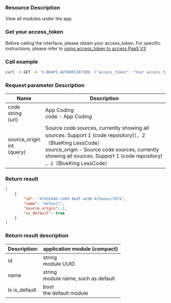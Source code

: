 ### Resource Description
View all modules under the app

### Get your access_token
Before calling the interface, please obtain your access_token. For specific instructions, please refer to [using access_token to access PaaS V3](https://bk.tencent.com/docs/markdown/PaaS3.0/topics/paas/access_token)

### Call example
```bash
curl -X GET -H 'X-BKAPI-AUTHORIZATION: {"access_token": "Your access_token"}' http://bkapi.example.com/api/bkpaas3/prod/bkapps/applications/{app_code}/modules/
```

### Request parameter Description

| Name                              | Description                                                  |
| --------------------------------- | ------------------------------------------------------------ |
| code<br/>string<br/>(url)         | App Coding<br/>code - App Coding                             |
| source_origin<br/>int<br/>(query) | Source code sources, currently showing all sources. Support 1 (code repository)）、2（BlueKing LessCode）<br/>source_origin - Source code sources, currently showing all sources. Support 1 (code repository) 、`2`（BlueKing LessCode） |

### Return result
```json
[
    {
        "id": "4fd1848d-cd89-4bdf-ae90-423eeaccf874",
        "name": "default",
        "source_origin": 2,
        "is_default": true
    }
]
```

### Return result description



| Description:  | application module (compact)            |
| ------------- | --------------------------------------- |
| id            | string<br/>module UUID                  |
| name          | string<br/>module name, such as default |
| Is is_default | bool<br/>the default module             |

